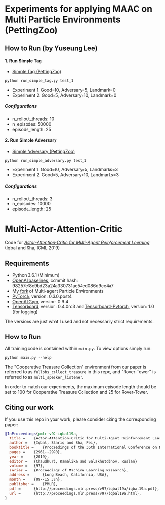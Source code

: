 # Experiments for applying MAAC on Multi Particle Environments (PettingZoo)

## How to Run (by Yuseung Lee)
#### 1. Run Simple Tag 
* [Simple Tag (PettingZoo)](https://www.pettingzoo.ml/mpe/simple_tag)
```shell
python run_simple_tag.py test_1
```
* Experiment 1. Good=10, Adversary=5, Landmark=0
* Experiment 2. Good=5, Adversary=10, Landmark=0
##### Configurations
* n_rollout_threads: 10
* n_episodes: 50000
* episode_length: 25

#### 2. Run Simple Adversary 
* [Simple Adversary (PettingZoo)](https://www.pettingzoo.ml/mpe/simple_adversary)
```shell
python run_simple_adversary.py test_1
```
* Experiment 1. Good=10, Adversary=5, Landmarks=3
* Experiment 2. Good=5, Adversary=10, Landmarks=3
##### Configurations
* n_rollout_threads: 3
* n_episodes: 10000
* episode_length: 25


# Multi-Actor-Attention-Critic
Code for [*Actor-Attention-Critic for Multi-Agent Reinforcement Learning*](https://arxiv.org/abs/1810.02912) (Iqbal and Sha, ICML 2019)

## Requirements
* Python 3.6.1 (Minimum)
* [OpenAI baselines](https://github.com/openai/baselines), commit hash: 98257ef8c9bd23a24a330731ae54ed086d9ce4a7
* My [fork](https://github.com/shariqiqbal2810/multiagent-particle-envs) of Multi-agent Particle Environments
* [PyTorch](http://pytorch.org/), version: 0.3.0.post4
* [OpenAI Gym](https://github.com/openai/gym), version: 0.9.4
* [Tensorboard](https://github.com/tensorflow/tensorboard), version: 0.4.0rc3 and [Tensorboard-Pytorch](https://github.com/lanpa/tensorboard-pytorch), version: 1.0 (for logging)

The versions are just what I used and not necessarily strict requirements.

## How to Run

All training code is contained within `main.py`. To view options simply run:

```shell
python main.py --help
```
The "Cooperative Treasure Collection" environment from our paper is referred to as `fullobs_collect_treasure` in this repo, and "Rover-Tower" is referred to as `multi_speaker_listener`.

In order to match our experiments, the maximum episode length should be set to 100 for Cooperative Treasure Collection and 25 for Rover-Tower.

## Citing our work

If you use this repo in your work, please consider citing the corresponding paper:

```bibtex
@InProceedings{pmlr-v97-iqbal19a,
  title =    {Actor-Attention-Critic for Multi-Agent Reinforcement Learning},
  author =   {Iqbal, Shariq and Sha, Fei},
  booktitle =    {Proceedings of the 36th International Conference on Machine Learning},
  pages =    {2961--2970},
  year =     {2019},
  editor =   {Chaudhuri, Kamalika and Salakhutdinov, Ruslan},
  volume =   {97},
  series =   {Proceedings of Machine Learning Research},
  address =      {Long Beach, California, USA},
  month =    {09--15 Jun},
  publisher =    {PMLR},
  pdf =      {http://proceedings.mlr.press/v97/iqbal19a/iqbal19a.pdf},
  url =      {http://proceedings.mlr.press/v97/iqbal19a.html},
}
```
